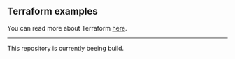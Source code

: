 ## Terraform examples

You can read more about Terraform [here](https://www.terraform.io/).

---

This repository is currently beeing build.



